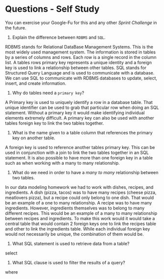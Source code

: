 # Questions - Self Study

You can exercise your Google-Fu for this and any other _Sprint Challenge_ in the future.

1.  Explain the difference between `RDBMS` and `SQL`.

RDBMS stands for Relational DataBase Management Systems. This is the most widely used management system. The information is stored in tables by a series of columns and rows. Each row is a single record in the column list. A tables rows primary key represents a unique identity and a foreign key is used to link a relationship between other tables. SQL stands for Structured Query Language and is used to communicate with a database. We can use SQL to communicate with RDBMS databases to update, select, insert, and create information. 

1.  Why do tables need a `primary key`?

A Primary key is used to uniquely identify a row in a database table. That unique identifier can be used to grab that particular row when doing an SQL statement. Without a primary key it would make identifying individual elements extremely difficult. A primary key can also be used with another tables foreign key to link the two tables together. 

1.  What is the name given to a table column that references the primary key
    on another table.

A foreign key is used to reference another tables primary key. This can be used in conjunction with a join to link the two tables together in an SQL statement. It is also possible to have more than one foreign key in a table such as when working with a many to many relationship.


1.  What do we need in order to have a _many to many_ relationship between two
    tables.

In our data modeling homework we had to work with dishes, recipes, and ingredients. A dish (pizza, tacos) was to have many recipes (cheese pizza, meatlovers pizza), but a recipe could only belong to one dish. That would be an example of a one to many relationship. A recipe was to have many ingredients. However, ingredients themselves was to belong to many different recipes. This would be an example of a many to many relationship between recipes and ingredients. To make this work would it would take a central table that would contain 2 foreign keys one to link the recipes table and other to link the ingredients table. While each individual foreign key would not necessarily be unique, the combination of them would be.

1.  What SQL statement is used to retrieve data from a table?

select

1.  What SQL clause is used to filter the results of a query?

where

